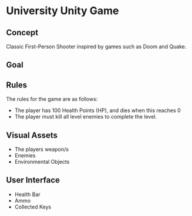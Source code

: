 University Unity Game
=====================

## Concept

Classic First-Person Shooter inspired by games such as Doom and Quake.

## Goal

## Rules

The rules for the game are as follows:
* The player has 100 Health Points (HP), and dies when this reaches 0
* The player must kill all level enemies to complete the level.

## Visual Assets

* The players weapon/s
* Enemies
* Environmental Objects

## User Interface

* Health Bar
* Ammo
* Collected Keys
